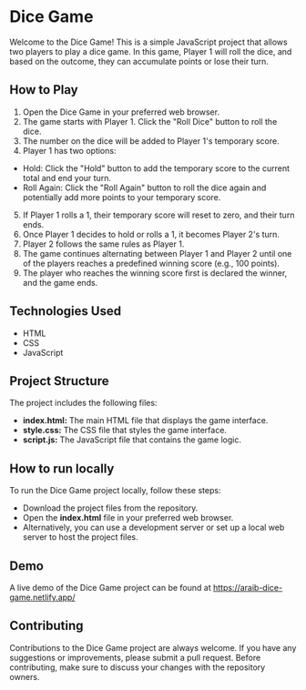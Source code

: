 # Dice Game

Welcome to the Dice Game! This is a simple JavaScript project that allows two players to play a dice game. In this game, Player 1 will roll the dice, and based on the outcome, they can accumulate points or lose their turn.

## How to Play

1. Open the Dice Game in your preferred web browser.
2. The game starts with Player 1. Click the "Roll Dice" button to roll the dice.
3. The number on the dice will be added to Player 1's temporary score.
4. Player 1 has two options:

- Hold: Click the "Hold" button to add the temporary score to the current total and end your turn.
- Roll Again: Click the "Roll Again" button to roll the dice again and potentially add more points to your temporary score.

5. If Player 1 rolls a 1, their temporary score will reset to zero, and their turn ends.
6. Once Player 1 decides to hold or rolls a 1, it becomes Player 2's turn.
7. Player 2 follows the same rules as Player 1.
8. The game continues alternating between Player 1 and Player 2 until one of the players reaches a predefined winning score (e.g., 100 points).
9. The player who reaches the winning score first is declared the winner, and the game ends.

## Technologies Used

- HTML
- CSS
- JavaScript

## Project Structure

The project includes the following files:

- **index.html:** The main HTML file that displays the game interface.
- **style.css:** The CSS file that styles the game interface.
- **script.js:** The JavaScript file that contains the game logic.

## How to run locally

To run the Dice Game project locally, follow these steps:

- Download the project files from the repository.
- Open the **index.html** file in your preferred web browser.
- Alternatively, you can use a development server or set up a local web server to host the project files.

## Demo

A live demo of the Dice Game project can be found at https://araib-dice-game.netlify.app/

## Contributing

Contributions to the Dice Game project are always welcome. If you have any suggestions or improvements, please submit a pull request. Before contributing, make sure to discuss your changes with the repository owners.
